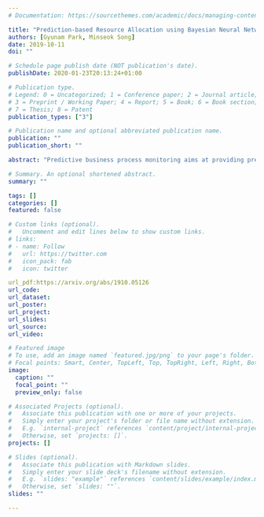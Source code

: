 ```yaml
---
# Documentation: https://sourcethemes.com/academic/docs/managing-content/

title: "Prediction-based Resource Allocation using Bayesian Neural Networks and Minimum Cost and Maximum Flow Algorithm"
authors: [Gyunam Park, Minseok Song]
date: 2019-10-11
doi: ""

# Schedule page publish date (NOT publication's date).
publishDate: 2020-01-23T20:13:24+01:00

# Publication type.
# Legend: 0 = Uncategorized; 1 = Conference paper; 2 = Journal article;
# 3 = Preprint / Working Paper; 4 = Report; 5 = Book; 6 = Book section;
# 7 = Thesis; 8 = Patent
publication_types: ["3"]

# Publication name and optional abbreviated publication name.
publication: ""
publication_short: ""

abstract: "Predictive business process monitoring aims at providing predictions about running instances by analyzing logs of completed cases in a business process. Recently, a lot of research focuses on increasing productivity and efficiency in a business process by forecasting potential problems during its executions. However, most of the studies lack suggesting concrete actions to improve the process. They leave it up to the subjective judgment of a user. In this paper, we propose a novel method to connect the results from predictive business process monitoring to actual business process improvements. More in detail, we optimize the resource allocation in a non-clairvoyant online environment, where we have limited information required for scheduling, by exploiting the predictions. The proposed method integrates the offline prediction model construction that predicts the processing time and the next activity of an ongoing instance using Bayesian Neural Networks (BNNs) with the online resource allocation that is extended from the minimum cost and maximum flow algorithm. To validate the proposed method, we performed experiments using an artificial event log and a real-life event log from a global financial organization."

# Summary. An optional shortened abstract.
summary: ""

tags: []
categories: []
featured: false

# Custom links (optional).
#   Uncomment and edit lines below to show custom links.
# links:
# - name: Follow
#   url: https://twitter.com
#   icon_pack: fab
#   icon: twitter

url_pdf:https://arxiv.org/abs/1910.05126
url_code:
url_dataset:
url_poster:
url_project:
url_slides:
url_source:
url_video:

# Featured image
# To use, add an image named `featured.jpg/png` to your page's folder.
# Focal points: Smart, Center, TopLeft, Top, TopRight, Left, Right, BottomLeft, Bottom, BottomRight.
image:
  caption: ""
  focal_point: ""
  preview_only: false

# Associated Projects (optional).
#   Associate this publication with one or more of your projects.
#   Simply enter your project's folder or file name without extension.
#   E.g. `internal-project` references `content/project/internal-project/index.md`.
#   Otherwise, set `projects: []`.
projects: []

# Slides (optional).
#   Associate this publication with Markdown slides.
#   Simply enter your slide deck's filename without extension.
#   E.g. `slides: "example"` references `content/slides/example/index.md`.
#   Otherwise, set `slides: ""`.
slides: ""

---
```


